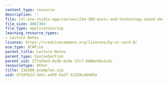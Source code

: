 ```yaml
---
content_type: resource
description: ''
file: /ol-ocw-studio-app/courses/21m-380-music-and-technology-sound-design-spring-2016/472dfb233e5ca4505a2712328ca64d3a_21m380_examples.zip
file_size: 4667364
file_type: application/zip
learning_resource_types:
- Lecture Notes
license: https://creativecommons.org/licenses/by-nc-sa/4.0/
ocw_type: OCWFile
parent_title: Lecture Notes
parent_type: CourseSection
parent_uid: 277a7be3-dc0b-bcbe-1fc7-6b0be5be1cdc
resourcetype: Other
title: 21m380_examples.zip
uid: 472dfb23-3e5c-a450-5a27-12328ca64d3a
---
```

